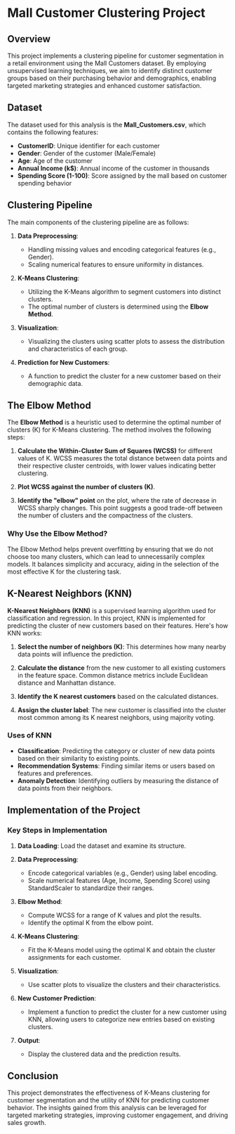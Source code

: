 # Mall Customer Clustering Project

## Overview

This project implements a clustering pipeline for customer segmentation in a retail environment using the Mall Customers dataset. By employing unsupervised learning techniques, we aim to identify distinct customer groups based on their purchasing behavior and demographics, enabling targeted marketing strategies and enhanced customer satisfaction.

## Dataset

The dataset used for this analysis is the **Mall_Customers.csv**, which contains the following features:

- **CustomerID**: Unique identifier for each customer
- **Gender**: Gender of the customer (Male/Female)
- **Age**: Age of the customer
- **Annual Income (k$)**: Annual income of the customer in thousands
- **Spending Score (1-100)**: Score assigned by the mall based on customer spending behavior

## Clustering Pipeline

The main components of the clustering pipeline are as follows:

1. **Data Preprocessing**: 
   - Handling missing values and encoding categorical features (e.g., Gender).
   - Scaling numerical features to ensure uniformity in distances.

2. **K-Means Clustering**:
   - Utilizing the K-Means algorithm to segment customers into distinct clusters.
   - The optimal number of clusters is determined using the **Elbow Method**.

3. **Visualization**:
   - Visualizing the clusters using scatter plots to assess the distribution and characteristics of each group.

4. **Prediction for New Customers**:
   - A function to predict the cluster for a new customer based on their demographic data.

## The Elbow Method

The **Elbow Method** is a heuristic used to determine the optimal number of clusters (K) for K-Means clustering. The method involves the following steps:

1. **Calculate the Within-Cluster Sum of Squares (WCSS)** for different values of K. WCSS measures the total distance between data points and their respective cluster centroids, with lower values indicating better clustering.

2. **Plot WCSS against the number of clusters (K)**. 

3. **Identify the "elbow" point** on the plot, where the rate of decrease in WCSS sharply changes. This point suggests a good trade-off between the number of clusters and the compactness of the clusters.

### Why Use the Elbow Method?

The Elbow Method helps prevent overfitting by ensuring that we do not choose too many clusters, which can lead to unnecessarily complex models. It balances simplicity and accuracy, aiding in the selection of the most effective K for the clustering task.

## K-Nearest Neighbors (KNN)

**K-Nearest Neighbors (KNN)** is a supervised learning algorithm used for classification and regression. In this project, KNN is implemented for predicting the cluster of new customers based on their features. Here's how KNN works:

1. **Select the number of neighbors (K)**: This determines how many nearby data points will influence the prediction.

2. **Calculate the distance** from the new customer to all existing customers in the feature space. Common distance metrics include Euclidean distance and Manhattan distance.

3. **Identify the K nearest customers** based on the calculated distances.

4. **Assign the cluster label**: The new customer is classified into the cluster most common among its K nearest neighbors, using majority voting.

### Uses of KNN

- **Classification**: Predicting the category or cluster of new data points based on their similarity to existing points.
- **Recommendation Systems**: Finding similar items or users based on features and preferences.
- **Anomaly Detection**: Identifying outliers by measuring the distance of data points from their neighbors.

## Implementation of the Project

### Key Steps in Implementation

1. **Data Loading**: Load the dataset and examine its structure.

2. **Data Preprocessing**: 
   - Encode categorical variables (e.g., Gender) using label encoding.
   - Scale numerical features (Age, Income, Spending Score) using StandardScaler to standardize their ranges.

3. **Elbow Method**: 
   - Compute WCSS for a range of K values and plot the results.
   - Identify the optimal K from the elbow point.

4. **K-Means Clustering**:
   - Fit the K-Means model using the optimal K and obtain the cluster assignments for each customer.

5. **Visualization**: 
   - Use scatter plots to visualize the clusters and their characteristics.

6. **New Customer Prediction**:
   - Implement a function to predict the cluster for a new customer using KNN, allowing users to categorize new entries based on existing clusters.

7. **Output**: 
   - Display the clustered data and the prediction results.

## Conclusion

This project demonstrates the effectiveness of K-Means clustering for customer segmentation and the utility of KNN for predicting customer behavior. The insights gained from this analysis can be leveraged for targeted marketing strategies, improving customer engagement, and driving sales growth.
